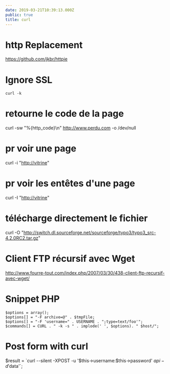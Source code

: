 ```yaml
---
date: 2019-03-21T10:39:13.000Z
public: true
title: curl
---
```


http Replacement
================

<https://github.com/jkbr/httpie>

Ignore SSL
==========

    curl -k

retourne le code de la page
===========================

curl -sw "%{http_code}\\n" <http://www.perdu.com> -o /dev/null

pr voir une page
================

curl -i "<http://vitrine>"

pr voir les entêtes d'une page
==============================

curl -I "<http://vitrine>"

télécharge directement le fichier
=================================

curl -O "<http://switch.dl.sourceforge.net/sourceforge/typo3/typo3_src-4.2.0RC2.tar.gz>"

Client FTP récursif avec Wget
=============================

<http://www.fourre-tout.com/index.php/2007/03/30/438-client-ftp-recursif-avec-wget/>

Snippet PHP
===========

    $options = array();
    $options[] = "-F archive=@" . $tmpFile;
    $options[] = "-F 'username=" . USERNAME . ";type=text/foo'";
    $commands[] = CURL . " -k -s " . implode(' ', $options). " $host/";

Post form with curl
===================

$result = `curl --silent -XPOST -u '$this->username:$this->password' $api -d '$data'`;